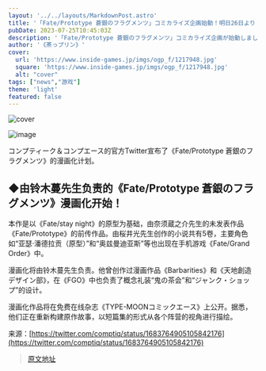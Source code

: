 ```yaml
---
layout: '../../layouts/MarkdownPost.astro'
title: '「Fate/Prototype 蒼銀のフラグメンツ」コミカライズ企画始動！明日26日より「TYPE-MOONコミックエース」にて第1話公開'
pubDate: 2023-07-25T10:45:03Z
description: '「Fate/Prototype 蒼銀のフラグメンツ」コミカライズ企画が始動しました。明日26日より「TYPE-MOONコミックエース」にて第1話が公開されます。'
author: '《茶っプリン》'
cover:
  url: 'https://www.inside-games.jp/imgs/ogp_f/1217948.jpg'
  square: 'https://www.inside-games.jp/imgs/ogp_f/1217948.jpg'
  alt: "cover"
tags: ["news","游戏"]
theme: 'light'
featured: false
---
```


![cover](https://www.inside-games.jp/imgs/ogp_f/1217948.jpg)

![image](https://www.inside-games.jp/imgs/zoom/1217945.jpg)

コンプティーク＆コンプエース的官方Twitter宣布了《Fate/Prototype 蒼銀のフラグメンツ》的漫画化计划。

## ◆由铃木蔓先生负责的《Fate/Prototype 蒼銀のフラグメンツ》漫画化开始！

本作是以《Fate/stay night》的原型为基础，由奈须蔵之介先生的未发表作品《Fate/Prototype》的前传作品。由桜井光先生创作的小说共有5卷，主要角色如“亚瑟·潘德拉贡（原型）”和“奥兹曼迪亚斯”等也出现在手机游戏《Fate/Grand Order》中。

漫画化将由铃木蔓先生负责。他曾创作过漫画作品《Barbarities》和《天地創造デザイン部》，在《FGO》中也负责了概念礼装“鬼の茶会”和“ジャンク・ショップ”的设计。

漫画化作品将在免费在线杂志《TYPE-MOONコミックエース》上公开。据悉，他们正在重新构建原作故事，以短篇集的形式从各个阵营的视角进行描绘。

来源：[https://twitter.com/comptiq/status/1683764905105842176](https://twitter.com/comptiq/status/1683764905105842176)

>[原文地址](https://www.inside-games.jp/article/2023/07/25/147397.html)  